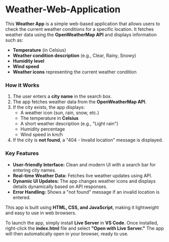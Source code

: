 # Weather-Web-Application

This **Weather App** is a simple web-based application that allows users to check the current weather conditions for a specific location. It fetches weather data using the **OpenWeatherMap API** and displays information such as:

- **Temperature** (in Celsius)
- **Weather condition description** (e.g., Clear, Rainy, Snowy)
- **Humidity level**
- **Wind speed**
- **Weather icons** representing the current weather condition

### **How it Works**
1. The user enters a **city name** in the search box.
2. The app fetches weather data from the **OpenWeatherMap API**.
3. If the city exists, the app displays:
   - A weather icon (sun, rain, snow, etc.)
   - The temperature in **Celsius**
   - A short weather description (e.g., "Light rain")
   - Humidity percentage
   - Wind speed in km/h
4. If the city is **not found**, a "404 - Invalid location" message is displayed.

### **Key Features**
- **User-friendly Interface:** Clean and modern UI with a search bar for entering city names.
- **Real-time Weather Data:** Fetches live weather updates using API.
- **Dynamic UI Updates:** The app changes weather icons and displays details dynamically based on API responses.
- **Error Handling:** Shows a "not found" message if an invalid location is entered.

This app is built using **HTML, CSS, and JavaScript**, making it lightweight and easy to use in web browsers.

To launch the app, simply install **Live Server** in **VS Code**. Once installed, right-click the **index.html** file and select **"Open with Live Server."** The app will then automatically open in your browser, ready to use.
